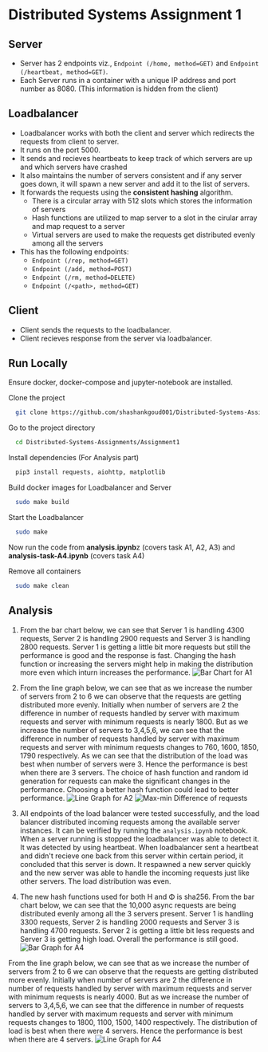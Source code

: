 # Distributed Systems Assignment 1
## Server
- Server has 2 endpoints viz., `Endpoint (/home, method=GET)` and `Endpoint (/heartbeat, method=GET)`.
- Each Server runs in a container with a unique IP address and port number as 8080. (This information is hidden from the client)

## Loadbalancer
- Loadbalancer works with both the client and server which redirects the requests from client to server.
- It runs on the port 5000.
- It sends and recieves heartbeats to keep track of which servers are up and which servers have crashed
- It also maintains the number of servers consistent and if any server goes down, it will spawn a new server and add it to the list of servers.
- It forwards the requests using the **consistent hashing** algorithm.
    - There is a circular array with 512 slots which stores the information of servers
    - Hash functions are utilized to map server to a slot in the cirular array and map request to a server
    - Virtual servers are used to make the requests get distributed evenly among all the servers 
- This has the following endpoints:
    - `Endpoint (/rep, method=GET)`
    - `Endpoint (/add, method=POST)`
    - `Endpoint (/rm, method=DELETE)`
    - `Endpoint (/<path>, method=GET)`

## Client
- Client sends the requests to the loadbalancer.
- Client recieves response from the server via loadbalancer.


## Run Locally
Ensure docker, docker-compose and jupyter-notebook are installed.

Clone the project

```bash
  git clone https://github.com/shashankgoud001/Distributed-Systems-Assignments.git
```

Go to the project directory

```bash
  cd Distributed-Systems-Assignments/Assignment1
```

Install dependencies (For Analysis part)  


```bash
  pip3 install requests, aiohttp, matplotlib
```

Build docker images for Loadbalancer and Server

```bash
  sudo make build
```
Start the Loadbalancer

```bash
  sudo make 
```
Now run the code from **analysis.ipynb**z (covers task A1, A2, A3) and **analysis-task-A4.ipynb** (covers task A4)

Remove all containers

```bash
  sudo make clean
```

## Analysis

1. From the bar chart below, we can see that Server 1 is handling 4300 requests, Server 2 is handling 2900 requests and Server 3 is handling 2800 requests. Server 1 is getting a little bit more requests but still the performance is good and the response is fast. Changing the hash function or increasing the servers might help in making the distribution more even which inturn increases the performance.
![Bar Chart for A1](A1_bargraph.png)

2. From the line graph below, we can see that as we increase the number of servers from 2 to 6 we can observe that the requests are getting distributed more evenly. Initially when number of servers are 2 the difference in number of requests handled by server with maximum requests and server with minimum requests is nearly 1800. But as we increase the number of servers to 3,4,5,6, we can see that the difference in number of requests handled by server with maximum requests and server with minimum requests changes to 760, 1600, 1850, 1790 respectively. As we can see that the distribution of the load was best when number of servers were 3. Hence the performance is best when there are 3 servers. The choice of hash function and random id generation for requests can make the significant changes in the performance. Choosing a better hash function could lead to better performance. 
![Line Graph for A2](A2_linegraph.png)
![Max-min Difference of requests](A2_difference_linegraph.png)

3. All endpoints of the load balancer were tested successfully, and the load balancer distributed incoming requests among the available server instances. It can be verified by running the `analysis.ipynb` notebook. When a server running is stopped the loadbalancer was able to detect it. It was detected by using heartbeat. When loadbalancer sent a heartbeat and didn't recieve one back from this server within certain period, it concluded that this server is down. It respawned a new server quickly and the new server was able to handle the incoming requests just like other servers. The load distribution was even.


4. The new hash functions used for both H and Φ is sha256. From the bar chart below, we can see that the 10,000 async requests are being distributed evenly among all the 3 servers present. Server 1 is handling 3300 requests, Server 2 is handling 2000 requests and Server 3 is handling 4700 requests. Server 2 is getting a little bit less requests and Server 3 is getting high load. Overall the performance is still good. 
![Bar Graph for A4](A4_bargraph.png)

From the line graph below, we can see that as we increase the number of servers from 2 to 6 we can observe that the requests are getting distributed more evenly. Initially when number of servers are 2 the difference in number of requests handled by server with maximum requests and server with minimum requests is nearly 4000. But as we increase the number of servers to 3,4,5,6, we can see that the difference in number of requests handled by server with maximum requests and server with minimum requests changes to 1800, 1100, 1500, 1400 respectively. The distribution of load is best when there were 4 servers. Hence the performance is best when there are 4 servers. 
![Line Graph for A4](A4_linegraph.png)
